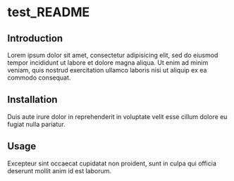# test_README

## Introduction

Lorem ipsum dolor sit amet, consectetur adipisicing elit, sed do eiusmod tempor incididunt ut labore et dolore magna aliqua. Ut enim ad minim veniam, quis nostrud exercitation ullamco laboris nisi ut aliquip ex ea commodo consequat.

## Installation

Duis aute irure dolor in reprehenderit in voluptate velit esse cillum dolore eu fugiat nulla pariatur.

## Usage

Excepteur sint occaecat cupidatat non proident, sunt in culpa qui officia deserunt mollit anim id est laborum.

